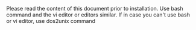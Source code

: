Please read the content of this document prior to installation.
Use bash command and the vi editor or editors similar.
If in case you can't use bash or vi editor, use dos2unix command
